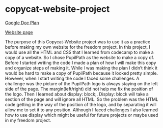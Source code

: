 # copycat-website-project

[Google Doc Plan](https://docs.google.com/document/d/1OuVLOlM-N7oVsuZ7mN8S-EKPvsCthdaQqFKHeTT0l5E/edit?usp=sharing)

[Website page](https://jennyc7373.github.io/copycat-website-project/)

The purpose of this Copycat-Website project was to use it as a practice before making my own website for the freedom project. In this project, I would use all the HTML and CSS that I learned from codecamp to make a copy of a website. So I chose PupilPath as the website to make a copy of. Before I started writing the code I made a plan of how I will make this copy and organize steps of making it. While I was making the plan I didn’t think it would be hard to make a copy of PupilPath because it looked pretty simple. However, when I start writing the code I faced some challenges. A challenge was the picture of the PupilPath logo is always staying on the left side of the page. The margin(left/right) did not help me fix the position of the logo. Then I learned about display: block;. Display: block will take a section of the page and will ignore all HTML. So the problem was the HTML code getting in the way of the position of the logo, and by separating it will allow me to set it to any position. Although I faced challenges I also learned how to use display which might be useful for future projects or maybe used in my freedom project. 
